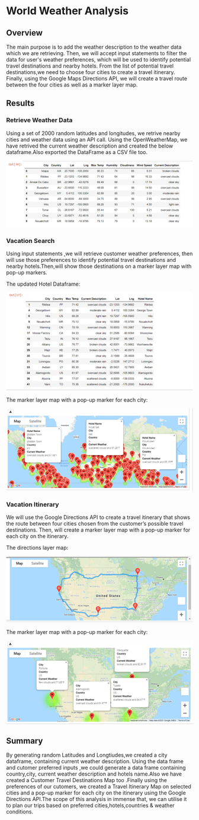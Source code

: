 # World Weather Analysis

## Overview
The main purpose is to add the weather description to the weather data which we are retrieving. Then, we will accept input 
statements to filter the data for user's weather preferences, which will be used to identify potential travel destinations and nearby hotels. 
From the list of potential travel destinations,we need to choose four cities to create a travel itinerary. Finally, using the Google 
Maps Directions API, we will create a travel route between the four cities as well as a marker layer map.

## Results

### Retrieve Weather Data

Using a set of 2000 random latitudes and longitudes, we retrive nearby cities and weather data using an API call.
Using the OpenWeatherMap, we have retrived the current weather description and created the below dataframe.Also exported the DataFrame as a CSV file too.


![Weatherdata_df.PNG](https://github.com/Praveeja-Sasidharan-Suni/World_Weather_Analysis/blob/main/Weather_Database/Weatherdata_df.PNG?raw=true)

### Vacation Search

Using input statements ,we will retrieve customer weather preferences, then will use those preferences to identify potential travel destinations 
and nearby hotels.Then,will show those destinations on a marker layer map with pop-up markers.

The updated Hotel Dataframe:

![Hotel_Dataframe.PNG](https://github.com/Praveeja-Sasidharan-Suni/World_Weather_Analysis/blob/main/Vacation_Search/Hotel_Dataframe.PNG?raw=true)

The marker layer map with a pop-up marker for each city:

![WeatherPy_vacation_map.PNG](https://github.com/Praveeja-Sasidharan-Suni/World_Weather_Analysis/blob/main/Vacation_Search/WeatherPy_vacation_map.PNG?raw=true)


### Vacation Itinerary 

We will use the Google Directions API to create a travel itinerary that shows the route between four cities chosen from the customer’s possible 
travel destinations. Then, will create a marker layer map with a pop-up marker for each city on the itinerary.

The directions layer map:

![WeatherPy_travel_map.PNG](https://github.com/Praveeja-Sasidharan-Suni/World_Weather_Analysis/blob/main/Vacation_Itinerary/WeatherPy_travel_map.PNG?raw=true)

The marker layer map with a pop-up marker for each city:

![WeatherPy_travel_map_markers.png](https://github.com/Praveeja-Sasidharan-Suni/World_Weather_Analysis/blob/main/Vacation_Itinerary/WeatherPy_travel_map_markers.png?raw=true)

## Summary

By generating random Latitudes and Longtiudes,we created a city dataframe, containing current weather description. 
Using the data frame and cutomer preferred inputs ,we could generate a data frame containing country,city, current weather description and 
hotels name.Also we have created a Customer Travel Destinations Map too .Finally using the preferences of our cutomers,
we created a Travel Itinerary Map on selected cities and a pop-up marker for each city on the itinerary using the Google Directions API.The scope of this 
analysis in immense that, we can utilise it to plan our trips based on preferred cities,hotels,countries & weather conditions.


